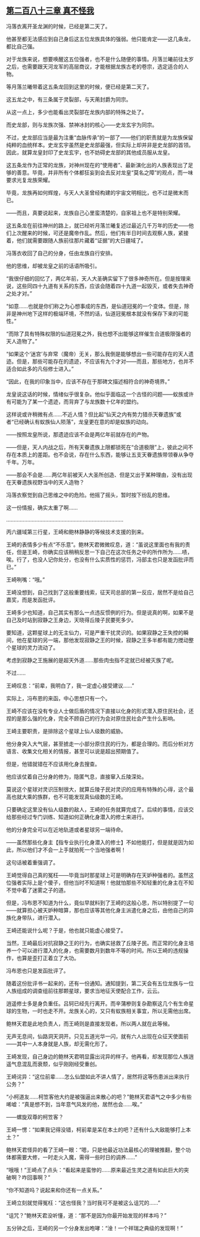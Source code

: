 ## [第二百八十三章 真不怪我](https://www.xxbiquge.com/11_11207/9236582.html)


  冯落衣离开圣龙渊的时候，已经是第二天了。

  他甚至都无法感应到自己身后这五位龙族具体的强弱。他只能肯定——这几条龙，都比自己强。

  对于龙族来说，想要唤醒这五位强者，也不是什么随便的事情。月落兰曦前往太岁之后，也需要跟天河龙军的高层商议，才能根据龙族古老的卷宗，选定适合的人物。

  等月落兰曦带着这五条龙回到这里的时候，便已经是第二天了。

  这五龙之中，有三条属于灵裂部，与天萳封爵为同宗。

  从这一点上，多少也能看出灵裂部在龙族内部的特殊之处了。

  而史龙部，则与龙族次强、禁神冰封的核心——史龙玄宇为同宗。

  不过，史龙部应当是最为注重“血脉传承”的一部了——他们的职责就是为龙族保留纯粹的血统样本。史龙玄宇虽然是史龙部最强，但实际上却并非是史龙部的首领。因此，就算龙皇封印了史龙玄宇，也不妨碍史龙部的其他成员服从龙皇。

  这五条龙作为正常的龙族，对神州现在的“使用者”、最新演化出的人族表现出了足够的善意。毕竟，并非所有个体都狂妄到会去反对龙皇“莫名之障”的观点，而一味要求光复龙族荣耀。

  毕竟，龙族再如何辉煌，与天人大圣曾经构建的宇宙文明相比，也不过是微末而已。

  ——而且，真要说起来，龙族自己心里蛮清楚的，自家祖上也不是特别荣耀。

  这五条龙在前往神州的路上，就已经听月落兰曦复述过最近几千万年的历史——他们上次醒来的时候，可还是魔帝作乱。然后，他们有半日时间去观察人族，紧接着，他们就需要跟随人族前往那片藏着“证据”的大日疆域了。

  冯落衣收回了自己的分身，任由龙族自行安排。

  他的思维，却被龙皇之前的话语所吸引。

  “我很仔细的回忆了，两亿年前，天人大圣确实留下了很多神奇所在。但是按理来说，这些同四十九道有关系的东西，应该会随着四十九道一起毁灭，或者失去神奇之处才对。”

  “如意……也就是你们称之为心想事成的东西，是仙道冠冕的一个变体。但是，除非是神州地下这样的极端环境，不然的话，仙道冠冕根本就没有保存下来的可能性。”

  “而除了具有特殊权限的仙道冠冕之外，我也想不出能够这样催生合道极限强者的天人造物了。”

  “如果这个‘迷宫’与弃常（魔帝）无关，那么我倒是能够想出一些可能存在的天人遗迹。但是，那些可能存在的遗迹，不应该有九个才对——而且，那些地方，也并不适合如此多的凡俗修士进入。”

  “因此，在我的印象当中，应该不存在于那碑文描述相符合的神奇境界。”

  龙皇说这话的时候，情绪似乎很复杂。他似乎面临这一个古怪的问题——蚁族或许有可能为了某一个遗迹，而背弃了与龙族数十亿年的盟约。

  这样说或许稍微有点……不近人情？但比起“仙天之内有势力猎杀天眷遗族”或者“已经确认有蚁族仙人陨落”，龙皇更在意的却是蚁族的动向。

  ——按照龙皇所说，那遗迹应该不会是两亿年前就存在的产物。

  ——但是，天人内战之后，所有天眷遗族上限都锁死在“合道极限”上，彼此之间不存在本质上的差距。也不会说，存在什么东西，能够让五支天眷遗族带领眷从争夺千年。万年。

  ——那会不会是……两亿年前被天人大圣所创造、但是又出于某种理由，没有出现在天眷遗族视野当中的天人造物？

  冯落衣察觉到自己思维之中的危险。他摇了摇头，暂时按下纷乱的思维。

  这一份情报，确实太重了啊……

  ……………………………………………………………………

  丙六疆域第三行星，王崎和鲍林静静的等候技术支援的到来。

  王崎的表情多少有点“不乐意”。鲍林天君微微叹息，道：“虽说这里面也有我的责任，但是王崎，你确实应该稍稍反思一下自己在这次任务之中的所作所为……啧，唉。行了，也没人记你处分，也没有什么实质性的惩罚，冯部主也只是发函批评而已。”

  王崎咧嘴：“哦。”

  王崎没想到，自己找到了这般重要线索，征天司总部的第一反应，居然不是给自己嘉奖，而是发函批评。

  王崎多少也知道，自己其实有那么一点违反惯例的行为。但是说真的啊，如果不是自己及时站到寂静之王身边，天晓得丘陵子民要死多少。

  要知道，这颗星球上的无主仙力，可是严重干扰灵识的。如果寂静之王失控的瞬间，他在星球的另一端，那他发现寂静之王的时候，寂静之王多半都有能力搅动整个星球的灵力流动了。

  考虑到寂静之王施展的是超天外道……那些肉虫指不定就已经被灭族了呢。

  不过……

  王崎叹息：“前辈，我明白了，我一定虚心接受建议……”

  实际上，冯布恩的来函，中心思想只有一个。

  王崎不应该在没有专业人士做后盾的情况下直接以化身的形式潜入原住民社会，还捏的是那么强的化身，完全不顾自己的行为会对原住民社会产生什么影响。

  王崎主要职责，是排除这个星球上仙人级数的威胁。

  他分身突入大气层，甚至掳走一小部分原住民的行为，都是合理的。而后分析对方语言、收集文化相关的情报，甚至可以说是超出预期值了。

  但是，他错就错在不应该用化身去搜查。

  他应该仗着自己分身的修为，隐匿气息，直接窜入丘陵深处。

  莫说这个星球对灵识压制很大，就算丘陵子民对灵识的应用有特殊的心得，这个最高也就大乘的族群，也不可能发现真仙级数的王崎。

  只要确定这里没有仙人级数的敌人，王崎的任务就算完成了。后续的事情，应该交给那些经过专门训练、知道如何正确化身潜入的修士来进行。

  他的分身完全可以在近地轨道或者星球另一端待命。

  ——虽然那些化身主【指专业执行化身潜入的修士】不如他能打，但是就是因为如此，所以他们才不会一上手就拍死一个当地强者啊！

  这句话被着重强调了。

  王崎觉得自己真的冤枉——毕竟当时那星球上可是明确存在天妒种强者的。虽然这位强者实际上是个傻子，但他当时不知道啊！他就怕那些不知轻重的化身主在不知不觉中着了迷雾之子的道。

  但是，冯布恩不知道为什么，竟似早就料到了王崎的这般心思，所以特别提了一句——就算担心被天妒种暗算，那也应该等其他化身主派遣化身之后，由他自己的异族化身带队，进行潜入。

  王崎还能说什么呢？于是，他也就只能虚心接受了。

  当然，王崎最后对抗寂静之王的行为，也确实拯救了丘陵子民。而正常的化身主培养一个可以进行潜入的化身，也需要数月到数年不等的时间。所以王崎的违规操作，也算是歪打正着立了大功。

  冯布恩也只是发函批评了。

  随着这份批评书一起来的，还有一份通知。通知提到，第二天会有五位龙族与一位人族组成的调查组前往那颗星球，要求当地征天使配合工作，云云。

  逍遥修士多是身负重任。吕轲已经先行离开。而辛蒲槮则复杂勘察这几个有生命星球的生物，一时也走不开。龙族关心的，又只有蚁族相关事宜，所以无需他出席。

  鲍林天君是此地负责人，而王崎则是直接发现者。所以两人就在此等候。

  无声无息间，仙路洞天洞开。只见五道光华一闪，就有六人出现在众征天使面前——其中一人本身就是人族，却无需化形了。

  王崎发现，自己身边的鲍林天君明显露出诧异的样子。他再看，却发现那位人族逍遥气息混乱而衰颓，似乎刚刚经受重创。

  王崎诧异：“这位前辈……怎么仙盟如此不讲人情了，居然将这等伤患派出来执行公务？”

  “小柯道友……柯笠客他大约是被强逼出来散心的吧？”鲍林天君语气之中多少有些唏嘘：“真是想不到，当年意气风发的他，居然也会……唉。”

  ——螺旋双尊的柯笠客？

  王崎一愣：“如果我记得没错，柯前辈是呆在本土的吧？还有什么大敌能够打上本土？”

  鲍林天君怪异的看了王崎一眼：“嗯，只是他最近功法最核心的理被推翻，整个功体都需要大修，一时走火入魔，需得一些时日的调养……”

  “哦哦！”王崎点了点头：“看起来是蛮惨的……原来最近生灵之道有如此巨大的突破啊？咋回事啊？”

  “你不知道吗？说起来和你还有一点关系。”

  王崎立刻就觉得冤枉：“这也怪我？当时我可不是被这么诅咒的……”

  “诅咒？”鲍林天君没听懂，道：“那不是因为你最开始发现的样本吗？”

  五分钟之后，王崎的另一个分身发出咆哮：“淦！一个祥瑞之典级的发现啊！”
